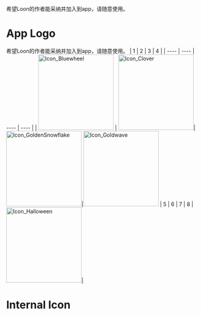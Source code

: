 希望Loon的作者能采纳并加入到app，请随意使用。

# App Logo
希望Loon的作者能采纳并加入到app，请随意使用。
|  1   | 2  |  3   | 4  |
|  ----  | ----  |  ----  | ----  |
| <img src="https://raw.githubusercontent.com/RainyMoment/Loon/main/Images/Icon_1.png" width="200" height="200" alt="Icon_Bluewheel"/> | <img src="https://raw.githubusercontent.com/RainyMoment/Loon/main/Images/Icon_2.png" width="200" height="200" alt="Icon_Clover"/>|<img src="https://raw.githubusercontent.com/RainyMoment/Loon/main/Images/Icon_3.png" width="200" height="200" alt="Icon_GoldenSnowflake"/>|<img src="https://raw.githubusercontent.com/RainyMoment/Loon/main/Images/Icon_4.png" width="200" height="200" alt="Icon_Goldwave"/>
|  5   | 6  |  7   | 8  |
<img src="https://raw.githubusercontent.com/RainyMoment/Loon/main/Images/Icon_5.png" width="200" height="200" alt="Icon_Halloween"/>|

# Internal Icon
